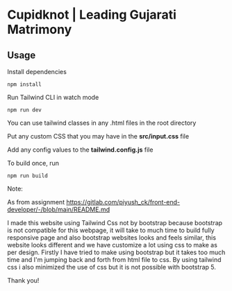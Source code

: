 # Cupidknot | Leading Gujarati Matrimony

## Usage

Install dependencies

```
npm install
```

Run Tailwind CLI in watch mode

```
npm run dev
```

You can use tailwind classes in any .html files in the root directory

Put any custom CSS that you may have in the **src/input.css** file

Add any config values to the **tailwind.config.js** file

To build once, run

```
npm run build
```




Note:

As from assignment https://gitlab.com/piyush_ck/front-end-developer/-/blob/main/README.md

I made this website using Tailwind Css not by bootstrap because bootstrap is not compatible for this webpage, it will take to much time to build fully responsive page and also bootstrap websites looks and feels similar, this website looks different and we have customize a lot using css to make as per design. Firstly I have tried to make using bootstrap but it takes too much time and I'm jumping back and forth from html file to css. By using tailwind css i also minimized the use of css but it is not possible with bootstrap 5.

Thank you!
